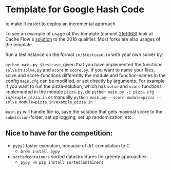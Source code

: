 # Template for Google Hash Code
to make it easier to deploy an incremental approach

To see an example of usage of this template 
(commit [2fe1063](https://github.com/exoji2e/hashcode-template/commit/2fe106309cec654289c73a217df904a509264b59))
look at Cache Flow's [solution](https://github.com/exoji2e/hashcode2018-qualification)
to the 2018 qualifier. Most forks are also usages of the template.

Run a testinstance on the format `in/$testcase.in` with your own solver by:

`python main.py $testcase`, given that you have implemented the functions `solve` in `solve.py` and `score` in `score.py`. If you want to name your files, solve and score-functions differently the module and function-names in the config `main.cfg` can be modified, or set directly by arguments. For example if you want to run the pizza-solution, which has `solve` and `score` functions implemented in the module `pizza.py`, do `python main.py -c pizza.cfg in/exaple_pizza.in` or manually `python main.py --score module=pizza --solve module=pizza in/example_pizza.in`

`main.py` will handle file-io, save the solution that gets maximal score to the `submission`-folder, set up logging, set up randomization, etc.

## Nice to have for the competition:
- `pypy2` faster execution, because of JiT compilation to C
    + `brew install pypy`
- `sortedcontainers` sorted datastructures for greedy approaches:
    + `pypy -m pip install sortedcontainers`

